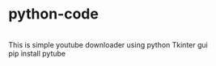 # python-code
<br>
This is simple youtube downloader using python Tkinter gui<br>
pip install pytube<br
pip install pillow for (.png/.ico) image:
